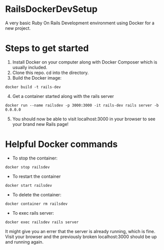 # RailsDockerDevSetup
A very basic Ruby On Rails Development environment using Docker for a new project.

# Steps to get started
1. Install Docker on your computer along with Docker Composer
   which is usually included.
2. Clone this repo. cd into the directory.
3. Build the Docker image:
```
docker build -t rails-dev
```
4. Get a container started along with the rails server
```
docker run --name railsdev -p 3000:3000 -it rails-dev rails server -b 0.0.0.0
```
5. You should now be able to visit localhost:3000 in your browser to see your brand new Rails page!


# Helpful Docker commands
- To stop the container:
```
docker stop railsdev
```
- To restart the container
```
docker start railsdev
```
- To delete the container: 
```
docker container rm railsdev
```
- To exec rails server:
```
docker exec railsdev rails server
```
It might give you an errer that the server is already running, which is fine. Visit your browser and the previously broken localhost:3000 should be up and running again.
